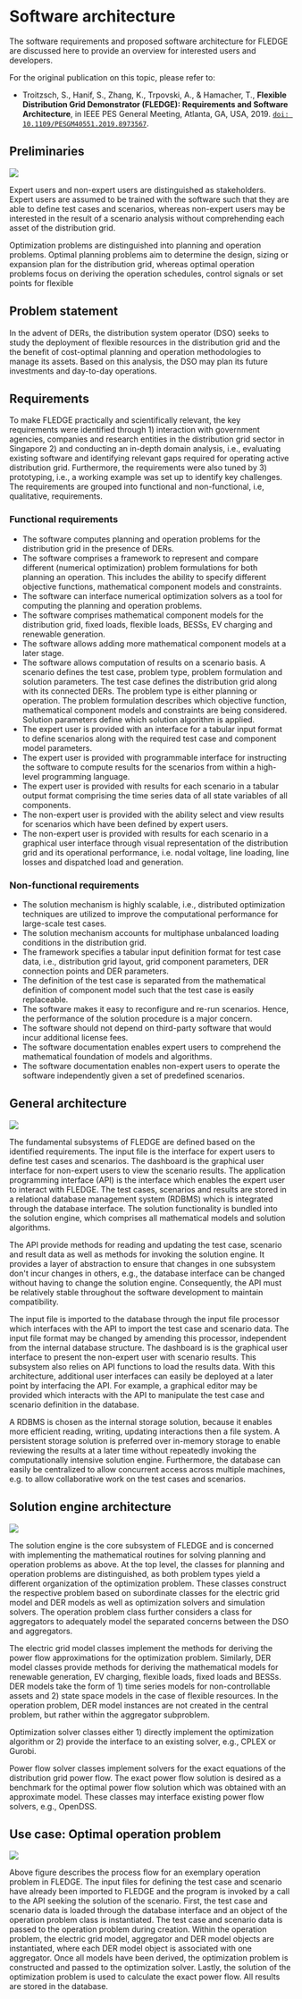 # Software architecture

The software requirements and proposed software architecture for FLEDGE are discussed here to provide an overview for interested users and developers.

For the original publication on this topic, please refer to:

- Troitzsch, S., Hanif, S., Zhang, K., Trpovski, A., & Hamacher, T., **Flexible Distribution Grid Demonstrator (FLEDGE): Requirements and Software Architecture**, in IEEE PES General Meeting, Atlanta, GA, USA, 2019. [`doi: 10.1109/PESGM40551.2019.8973567`](https://doi.org/10.1109/PESGM40551.2019.8973567).

## Preliminaries

![](./assets/architecture_0.png)

Expert users and non-expert users are distinguished as stakeholders. Expert users are assumed to be trained with the software such that they are able to define test cases and scenarios, whereas non-expert users may be interested in the result of a scenario analysis without comprehending each asset of the distribution grid.

Optimization problems are distinguished into planning and operation problems. Optimal planning problems aim to determine the design, sizing or expansion plan for the distribution grid, whereas optimal operation problems focus on deriving the operation schedules, control signals or set points for flexible

## Problem statement

In the advent of DERs, the distribution system operator (DSO) seeks to study the deployment of flexible resources in the distribution grid and the the benefit of cost-optimal planning and operation methodologies to manage its assets. Based on this analysis, the DSO may plan its future investments and day-to-day operations.

## Requirements

To make FLEDGE practically and scientifically relevant, the key requirements were identified through 1) interaction with government agencies, companies and research entities in the distribution grid sector in Singapore 2) and conducting an in-depth domain analysis, i.e., evaluating existing software and identifying relevant gaps required for operating active distribution grid. Furthermore, the requirements were also tuned by 3) prototyping, i.e., a working example was set up to identify key challenges. The requirements are grouped into functional and non-functional, i.e, qualitative, requirements.

### Functional requirements

- The software computes planning and operation problems for the distribution grid in the presence of DERs.
- The software comprises a framework to represent and compare different (numerical optimization) problem formulations for both planning an operation. This includes the ability to specify different objective functions, mathematical component models and constraints.
- The software can interface numerical optimization solvers as a tool for computing the planning and operation problems.
- The software comprises mathematical component models for the distribution grid, fixed loads, flexible loads, BESSs, EV charging and renewable generation.
- The software allows adding more mathematical component models at a later stage.
- The software allows computation of results on a scenario basis. A scenario defines the test case, problem type, problem formulation and solution parameters. The test case defines the distribution grid along with its connected DERs. The problem type is either planning or operation. The problem formulation describes which objective function, mathematical component models and constraints are being considered. Solution parameters define which solution algorithm is applied.
- The expert user is provided with an interface for a tabular input format to define scenarios along with the required test case and component model parameters.
- The expert user is provided with programmable interface for instructing the software to compute results for the scenarios from within a high-level programming language.
- The expert user is provided with results for each scenario in a tabular output format comprising the time series data of all state variables of all components.
- The non-expert user is provided with the ability select and view results for scenarios which have been defined by expert users.
- The non-expert user is provided with results for each scenario in a graphical user interface through visual representation of the distribution grid and its operational performance, i.e. nodal voltage, line loading, line losses and dispatched load and generation.

### Non-functional requirements

- The solution mechanism is highly scalable, i.e., distributed optimization techniques are utilized to improve the computational performance for large-scale test cases.
- The solution mechanism accounts for multiphase unbalanced loading conditions in the distribution grid.
- The framework specifies a tabular input definition format for test case data, i.e., distribution grid layout, grid component parameters, DER connection points and DER parameters.
- The definition of the test case is separated from the mathematical definition of component model such that the test case is easily replaceable.
- The software makes it easy to reconfigure and re-run scenarios. Hence, the performance of the solution procedure is a major concern.
- The software should not depend on third-party software that would incur additional license fees.
- The software documentation enables expert users to comprehend the mathematical foundation of models and algorithms.
- The software documentation enables non-expert users to operate the software independently given a set of predefined scenarios.

## General architecture

![](./assets/architecture_1.png)

The fundamental subsystems of FLEDGE are defined based on the identified requirements. The input file is the interface for expert users to define test cases and scenarios. The dashboard is the graphical user interface for non-expert users to view the scenario results. The application programming interface (API) is the interface which enables the expert user to interact with FLEDGE. The test cases, scenarios and results are stored in a relational database management system (RDBMS) which is integrated through the database interface. The solution functionality is bundled into the solution engine, which comprises all mathematical models and solution algorithms.

The API provide methods for reading and updating the test case, scenario and result data as well as methods for invoking the solution engine. It provides a layer of abstraction to ensure that changes in one subsystem don't incur changes in others, e.g., the database interface can be changed without having to change the solution engine. Consequently, the API must be relatively stable throughout the software development to maintain compatibility.

The input file is imported to the database through the input file processor which interfaces with the API to import the test case and scenario data. The input file format may be changed by amending this processor, independent from the internal database structure. The dashboard is is the graphical user interface to present the non-expert user with scenario results. This subsystem also relies on API functions to load the results data. With this architecture, additional user interfaces can easily be deployed at a later point by interfacing the API. For example, a graphical editor may be provided which interacts with the API to manipulate the test case and scenario definition in the database.

A RDBMS is chosen as the internal storage solution, because it enables more efficient reading, writing, updating interactions then a file system. A persistent storage solution is preferred over in-memory storage to enable reviewing the results at a later time without repeatedly invoking the computationally intensive solution engine. Furthermore, the database can easily be centralized to allow concurrent access across multiple machines, e.g. to allow collaborative work on the test cases and scenarios.

## Solution engine architecture

![](./assets/architecture_2.png)

The solution engine is the core subsystem of FLEDGE and is concerned with implementing the mathematical routines for solving planning and operation problems as above. At the top level, the classes for planning and operation problems are distinguished, as both problem types yield a different organization of the optimization problem. These classes construct the respective problem based on subordinate classes for the electric grid model and DER models as well as optimization solvers and simulation solvers. The operation problem class further considers a class for aggregators to adequately model the separated concerns between the DSO and aggregators.

The electric grid model classes implement the methods for deriving the power flow approximations for the optimization problem. Similarly, DER model classes provide methods for deriving the mathematical models for renewable generation, EV charging, flexible loads, fixed loads and BESSs. DER models take the form of 1) time series models for non-controllable assets and 2) state space models in the case of flexible resources. In the operation problem, DER model instances are not created in the central problem, but rather within the aggregator subproblem.

Optimization solver classes either 1) directly implement the optimization algorithm or 2) provide the interface to an existing solver, e.g., CPLEX or Gurobi.

Power flow solver classes implement solvers for the exact equations of the distribution grid power flow. The exact power flow solution is desired as a benchmark for the optimal power flow solution which was obtained with an approximate model. These classes may interface existing power flow solvers, e.g., OpenDSS.

## Use case: Optimal operation problem

![](./assets/operation.png)

Above figure describes the process flow for an exemplary operation problem in FLEDGE. The input files for defining the test case and scenario have already been imported to FLEDGE and the program is invoked by a call to the API seeking the solution of the scenario. First, the test case and scenario data is loaded through the database interface and an object of the operation problem class is instantiated. The test case and scenario data is passed to the operation problem during creation. Within the operation problem, the electric grid model, aggregator and DER model objects are instantiated, where each DER model object is associated with one aggregator. Once all models have been derived, the optimization problem is constructed and passed to the optimization solver. Lastly, the solution of the optimization problem is used to calculate the exact power flow. All results are stored in the database.
